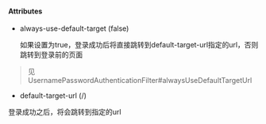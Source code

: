#### <form-login> Attributes

- always-use-default-target (false)

	如果设置为true，登录成功后将直接跳转到default-target-url指定的url，否则跳转到登录前的页面
> 见 UsernamePasswordAuthenticationFilter#alwaysUseDefaultTargetUrl

- default-target-url (/)

登录成功之后，将会跳转到指定的url







